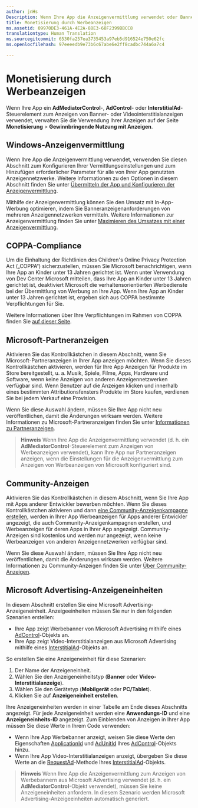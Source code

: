 ```yaml
---
author: jnHs
Description: Wenn Ihre App die Anzeigenvermittlung verwendet oder Banner- bzw. Videointerstitialanzeigen aus Microsoft Advertising anzeigt, verwalten Sie die Verwendung Ihrer Anzeigen auf der Seite Monetisierung &gt; Gewinnbringende Nutzung mit Anzeigen.
title: Monetisierung durch Werbeanzeigen
ms.assetid: 09970DE3-461A-4E2A-88E3-68F2399BBCC8
translationtype: Human Translation
ms.sourcegitcommit: 6530fa257ea3735453a97eb5d916524e750e62fc
ms.openlocfilehash: 97eeeedb9e73b6c67abe6e2ff8cadbc744a6a7c4

---
```


# Monetisierung durch Werbeanzeigen


Wenn Ihre App ein **AdMediatorControl**-, **AdControl**- oder **InterstitialAd**-Steuerelement zum Anzeigen von Banner- oder Videointerstitialanzeigen verwendet, verwalten Sie die Verwendung Ihrer Anzeigen auf der Seite **Monetisierung** &gt; **Gewinnbringende Nutzung mit Anzeigen**.

## Windows-Anzeigenvermittlung


Wenn Ihre App die Anzeigenvermittlung verwendet, verwenden Sie diesen Abschnitt zum Konfigurieren Ihrer Vermittlungseinstellungen und zum Hinzufügen erforderlicher Parameter für alle von Ihrer App genutzten Anzeigennetzwerke. Weitere Informationen zu den Optionen in diesem Abschnitt finden Sie unter [Übermitteln der App und Konfigurieren der Anzeigenvermittlung](https://msdn.microsoft.com/library/windows/apps/mt219689).

Mithilfe der Anzeigenvermittlung können Sie den Umsatz mit In-App-Werbung optimieren, indem Sie Banneranzeigenanforderungen von mehreren Anzeigennetzwerken vermitteln. Weitere Informationen zur Anzeigenvermittlung finden Sie unter [Maximieren des Umsatzes mit einer Anzeigenvermittlung](https://msdn.microsoft.com/library/windows/apps/mt219691).

## COPPA-Compliance

Um die Einhaltung der Richtlinien des Children's Online Privacy Protection Act („COPPA“) sicherzustellen, müssen Sie Microsoft benachrichtigen, wenn Ihre App an Kinder unter 13 Jahren gerichtet ist. Wenn unter Verwendung von Dev Center Microsoft mitteilen, dass Ihre App an Kinder unter 13 Jahren gerichtet ist, deaktiviert Microsoft die verhaltensorientierten Werbedienste bei der Übermittlung von Werbung an Ihre App. Wenn Ihre App an Kinder unter 13 Jahren gerichtet ist, ergeben sich aus COPPA bestimmte Verpflichtungen für Sie.

Weitere Informationen über Ihre Verpflichtungen im Rahmen von COPPA finden Sie [auf dieser Seite](http://go.microsoft.com/fwlink/p/?linkid=536558).

## Microsoft-Partneranzeigen

Aktivieren Sie das Kontrollkästchen in diesem Abschnitt, wenn Sie Microsoft-Partneranzeigen in Ihrer App anzeigen möchten. Wenn Sie dieses Kontrollkästchen aktivieren, werden für Ihre App Anzeigen für Produkte im Store bereitgestellt, u. a. Musik, Spiele, Filme, Apps, Hardware und Software, wenn keine Anzeigen von anderen Anzeigennetzwerken verfügbar sind. Wenn Benutzer auf die Anzeigen klicken und innerhalb eines bestimmten Attributionsfensters Produkte im Store kaufen, verdienen Sie bei jedem Verkauf eine Provision.

Wenn Sie diese Auswahl ändern, müssen Sie Ihre App nicht neu veröffentlichen, damit die Änderungen wirksam werden. Weitere Informationen zu Microsoft-Partneranzeigen finden Sie unter [Informationen zu Partneranzeigen](about-affiliate-ads.md).

> **Hinweis**  Wenn Ihre App die Anzeigenvermittlung verwendet (d. h. ein **AdMediatorControl**-Steuerelement zum Anzeigen von Werbeanzeigen verwendet), kann Ihre App nur Partneranzeigen anzeigen, wenn die Einstellungen für die Anzeigenvermittlung zum Anzeigen von Werbeanzeigen von Microsoft konfiguriert sind.

## Community-Anzeigen

Aktivieren Sie das Kontrollkästchen in diesem Abschnitt, wenn Sie Ihre App mit Apps anderer Entwickler bewerben möchten. Wenn Sie dieses Kontrollkästchen aktivieren und dann [eine Community-Anzeigenkampagne erstellen](create-an-ad-campaign-for-your-app.md), werden in Ihrer App Werbeanzeigen für Apps anderer Entwickler angezeigt, die auch Community-Anzeigenkampagnen erstellen, und Werbeanzeigen für deren Apps in Ihrer App angezeigt. Community-Anzeigen sind kostenlos und werden nur angezeigt, wenn keine Werbeanzeigen von anderen Anzeigennetzwerken verfügbar sind.

Wenn Sie diese Auswahl ändern, müssen Sie Ihre App nicht neu veröffentlichen, damit die Änderungen wirksam werden. Weitere Informationen zu Community-Anzeigen finden Sie unter [Über Community-Anzeigen](about-community-ads.md).

## Microsoft Advertising-Anzeigeneinheiten

In diesem Abschnitt erstellen Sie eine Microsoft Advertising-Anzeigeneinheit. Anzeigeeinheiten müssen Sie nur in den folgenden Szenarien erstellen:

-   Ihre App zeigt Werbebanner von Microsoft Advertising mithilfe eines [AdControl](https://msdn.microsoft.com/library/mt313154.aspx)-Objekts an.
-   Ihre App zeigt Video-Interstitialanzeigen aus Microsoft Advertising mithilfe eines [InterstitialAd](https://msdn.microsoft.com/library/mt313189.aspx)-Objekts an.

So erstellen Sie eine Anzeigeneinheit für diese Szenarien:

1.  Der Name der Anzeigeneinheit.
2.  Wählen Sie den Anzeigeneinheitstyp (**Banner** oder **Video-Interstitialanzeige**).
3.  Wählen Sie den Gerätetyp (**Mobilgerät** oder **PC/Tablet**).
4.  Klicken Sie auf **Anzeigeneinheit erstellen**.

Ihre Anzeigeneinheiten werden in einer Tabelle am Ende dieses Abschnitts angezeigt. Für jede Anzeigeneinheit werden eine **Anwendungs-ID** und eine **Anzeigeneinheits-ID** angezeigt. Zum Einblenden von Anzeigen in Ihrer App müssen Sie diese Werte in Ihrem Code verwenden:

-   Wenn Ihre App Werbebanner anzeigt, weisen Sie diese Werte den Eigenschaften [ApplicationId](https://msdn.microsoft.com/library/mt313174.aspx) und [AdUnitId](https://msdn.microsoft.com/library/mt313171.aspx) Ihres [AdControl](https://msdn.microsoft.com/library/mt313154.aspx)-Objekts hinzu.
-   Wenn Ihre App Video-Interstitialanzeigen anzeigt, übergeben Sie diese Werte an die [RequestAd](https://msdn.microsoft.com/library/mt313192.aspx)-Methode Ihres [InterstitialAd](https://msdn.microsoft.com/library/mt313189.aspx)-Objekts.

> **Hinweis**  Wenn Ihre App die Anzeigenvermittlung zum Anzeigen von Werbebannern aus Microsoft Advertising verwendet (d. h. ein **AdMediatorControl**-Objekt verwendet), müssen Sie keine Anzeigeneinheiten anfordern. In diesem Szenario werden Microsoft Advertising-Anzeigeeinheiten automatisch generiert.

 

 

 



<!--HONumber=Jun16_HO4-->


